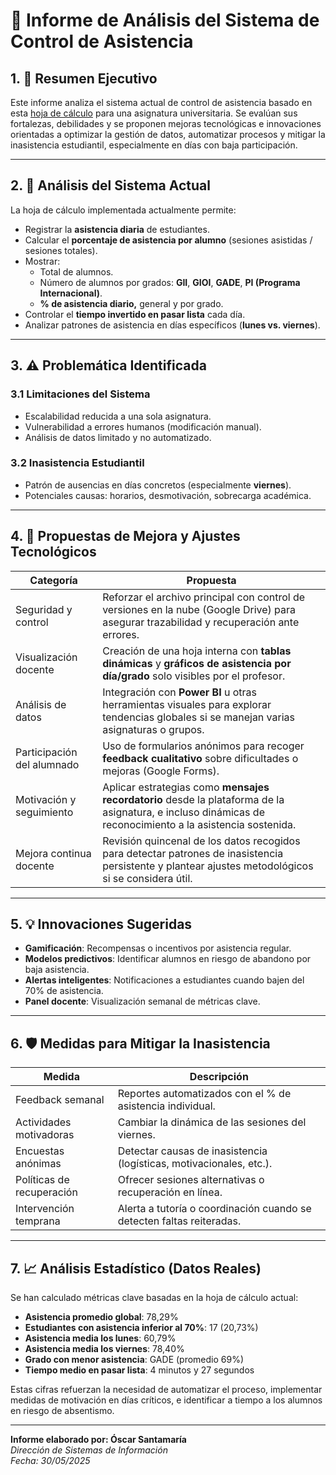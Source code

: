 # 📄 Informe de Análisis del Sistema de Control de Asistencia

## 1. 🧭 Resumen Ejecutivo

Este informe analiza el sistema actual de control de asistencia basado en esta [hoja de cálculo](https://docs.google.com/spreadsheets/d/1OeL1xvfuA157cCbNjkbMuJjVXL_BymwgOi7VCyGmXmE/edit?usp=sharing) para una asignatura universitaria. Se evalúan sus fortalezas, debilidades y se proponen mejoras tecnológicas e innovaciones orientadas a optimizar la gestión de datos, automatizar procesos y mitigar la inasistencia estudiantil, especialmente en días con baja participación.

---

## 2. 📝 Análisis del Sistema Actual

La hoja de cálculo implementada actualmente permite:

- Registrar la **asistencia diaria** de estudiantes.
- Calcular el **porcentaje de asistencia por alumno** (sesiones asistidas / sesiones totales).
- Mostrar:
  - Total de alumnos.
  - Número de alumnos por grados: **GII**, **GIOI**, **GADE**, **PI (Programa Internacional)**.
  - **% de asistencia diario,** general y por grado.
- Controlar el **tiempo invertido en pasar lista** cada día.
- Analizar patrones de asistencia en días específicos (**lunes vs. viernes**).

---

## 3. ⚠️ Problemática Identificada

### 3.1 Limitaciones del Sistema
- Escalabilidad reducida a una sola asignatura.
- Vulnerabilidad a errores humanos (modificación manual).
- Análisis de datos limitado y no automatizado.

### 3.2 Inasistencia Estudiantil
- Patrón de ausencias en días concretos (especialmente **viernes**).
- Potenciales causas: horarios, desmotivación, sobrecarga académica.

---

## 4. 🔧 Propuestas de Mejora y Ajustes Tecnológicos

| Categoría        | Propuesta     |
|-|-|
| Seguridad y control        | Reforzar el archivo principal con control de versiones en la nube (Google Drive) para asegurar trazabilidad y recuperación ante errores.   |
| Visualización docente      | Creación de una hoja interna con **tablas dinámicas** y **gráficos de asistencia por día/grado** solo visibles por el profesor.                    |
| Análisis de datos          | Integración con **Power BI** u otras herramientas visuales para explorar tendencias globales si se manejan varias asignaturas o grupos.             |
| Participación del alumnado | Uso de formularios anónimos para recoger **feedback cualitativo** sobre dificultades o mejoras (Google Forms).       |
| Motivación y seguimiento   | Aplicar estrategias como **mensajes recordatorio** desde la plataforma de la asignatura, e incluso dinámicas de reconocimiento a la asistencia sostenida.  |
| Mejora continua docente    | Revisión quincenal de los datos recogidos para detectar patrones de inasistencia persistente y plantear ajustes metodológicos si se considera útil. |

---

## 5. 💡 Innovaciones Sugeridas

- **Gamificación**: Recompensas o incentivos por asistencia regular.
- **Modelos predictivos**: Identificar alumnos en riesgo de abandono por baja asistencia.
- **Alertas inteligentes**: Notificaciones a estudiantes cuando bajen del 70% de asistencia.
- **Panel docente**: Visualización semanal de métricas clave.

---

## 6. 🛡️ Medidas para Mitigar la Inasistencia

| Medida  | Descripción  |
|-|-|
| Feedback semanal               | Reportes automatizados con el % de asistencia individual.                  |
| Actividades motivadoras        | Cambiar la dinámica de las sesiones del viernes.                           |
| Encuestas anónimas             | Detectar causas de inasistencia (logísticas, motivacionales, etc.).        |
| Políticas de recuperación      | Ofrecer sesiones alternativas o recuperación en línea.                     |
| Intervención temprana          | Alerta a tutoría o coordinación cuando se detecten faltas reiteradas.      |

---
## 7. 📈 Análisis Estadístico (Datos Reales)

Se han calculado métricas clave basadas en la hoja de cálculo actual:

- **Asistencia promedio global**: 78,29%
- **Estudiantes con asistencia inferior al 70%**: 17 (20,73%)
- **Asistencia media los lunes**: 60,79%
- **Asistencia media los viernes**: 78,40%
- **Grado con menor asistencia**: GADE (promedio 69%)
- **Tiempo medio en pasar lista**: 4 minutos y 27 segundos


Estas cifras refuerzan la necesidad de automatizar el proceso, implementar medidas de motivación en días críticos, e identificar a tiempo a los alumnos en riesgo de absentismo.

---

**Informe elaborado por: Óscar Santamaría**  
*Dirección de Sistemas de Información*  
*Fecha: 30/05/2025*  
